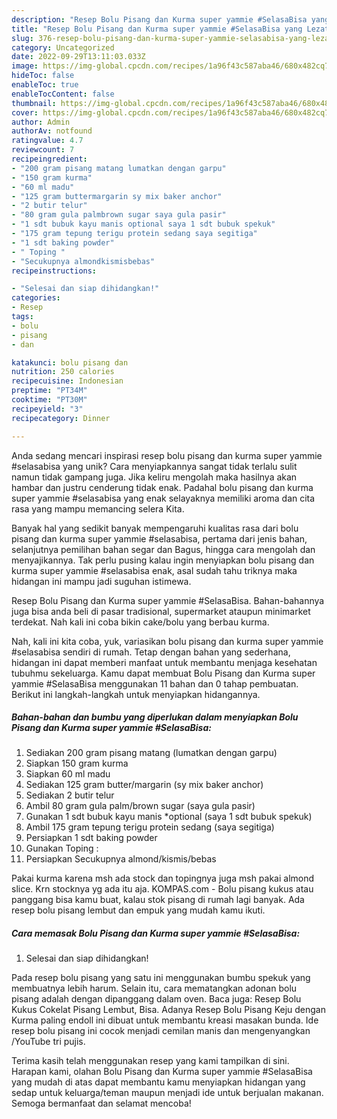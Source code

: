 ```yaml
---
description: "Resep Bolu Pisang dan Kurma super yammie #SelasaBisa yang Lezat Sekali"
title: "Resep Bolu Pisang dan Kurma super yammie #SelasaBisa yang Lezat Sekali"
slug: 376-resep-bolu-pisang-dan-kurma-super-yammie-selasabisa-yang-lezat-sekali
category: Uncategorized
date: 2022-09-29T13:11:03.033Z
image: https://img-global.cpcdn.com/recipes/1a96f43c587aba46/680x482cq70/bolu-pisang-dan-kurma-super-yammie-selasabisa-foto-resep-utama.jpg
hideToc: false
enableToc: true
enableTocContent: false
thumbnail: https://img-global.cpcdn.com/recipes/1a96f43c587aba46/680x482cq70/bolu-pisang-dan-kurma-super-yammie-selasabisa-foto-resep-utama.jpg
cover: https://img-global.cpcdn.com/recipes/1a96f43c587aba46/680x482cq70/bolu-pisang-dan-kurma-super-yammie-selasabisa-foto-resep-utama.jpg
author: Admin
authorAv: notfound
ratingvalue: 4.7
reviewcount: 7
recipeingredient:
- "200 gram pisang matang lumatkan dengan garpu"
- "150 gram kurma"
- "60 ml madu"
- "125 gram buttermargarin sy mix baker anchor"
- "2 butir telur"
- "80 gram gula palmbrown sugar saya gula pasir"
- "1 sdt bubuk kayu manis optional saya 1 sdt bubuk spekuk"
- "175 gram tepung terigu protein sedang saya segitiga"
- "1 sdt baking powder"
- " Toping "
- "Secukupnya almondkismisbebas"
recipeinstructions:

- "Selesai dan siap dihidangkan!"
categories:
- Resep
tags:
- bolu
- pisang
- dan

katakunci: bolu pisang dan 
nutrition: 250 calories
recipecuisine: Indonesian
preptime: "PT34M"
cooktime: "PT30M"
recipeyield: "3"
recipecategory: Dinner

---
```





Anda sedang mencari inspirasi resep bolu pisang dan kurma super yammie #selasabisa yang unik? Cara menyiapkannya sangat tidak terlalu sulit namun tidak gampang juga. Jika keliru mengolah maka hasilnya akan hambar dan justru cenderung tidak enak. Padahal bolu pisang dan kurma super yammie #selasabisa yang enak selayaknya memiliki aroma dan cita rasa yang mampu memancing selera Kita.





Banyak hal yang sedikit banyak mempengaruhi kualitas rasa dari bolu pisang dan kurma super yammie #selasabisa, pertama dari jenis bahan, selanjutnya pemilihan bahan segar dan Bagus, hingga cara mengolah dan menyajikannya. Tak perlu pusing kalau ingin menyiapkan bolu pisang dan kurma super yammie #selasabisa enak,      asal sudah tahu triknya maka hidangan ini mampu jadi suguhan istimewa.














Resep Bolu Pisang dan Kurma super yammie #SelasaBisa. Bahan-bahannya juga bisa anda beli di pasar tradisional, supermarket ataupun minimarket terdekat. Nah kali ini coba bikin cake/bolu yang berbau kurma.






Nah, kali ini kita coba, yuk, variasikan bolu pisang dan kurma super yammie #selasabisa sendiri di rumah. Tetap dengan bahan yang sederhana, hidangan ini dapat memberi manfaat untuk membantu menjaga kesehatan tubuhmu sekeluarga. Kamu dapat membuat Bolu Pisang dan Kurma super yammie #SelasaBisa menggunakan 11 bahan dan 0 tahap pembuatan. Berikut ini langkah-langkah untuk menyiapkan hidangannya.

<!--inarticleads1-->

##### Bahan-bahan dan bumbu yang diperlukan dalam menyiapkan Bolu Pisang dan Kurma super yammie #SelasaBisa:

1. Sediakan 200 gram pisang matang (lumatkan dengan garpu)
1. Siapkan 150 gram kurma
1. Siapkan 60 ml madu
1. Sediakan 125 gram butter/margarin (sy mix baker anchor)
1. Sediakan 2 butir telur
1. Ambil 80 gram gula palm/brown sugar (saya gula pasir)
1. Gunakan 1 sdt bubuk kayu manis *optional (saya 1 sdt bubuk spekuk)
1. Ambil 175 gram tepung terigu protein sedang (saya segitiga)
1. Persiapkan 1 sdt baking powder
1. Gunakan  Toping :
1. Persiapkan Secukupnya almond/kismis/bebas


Pakai kurma karena msh ada stock dan topingnya juga msh pakai almond slice. Krn stocknya yg ada itu aja. KOMPAS.com - Bolu pisang kukus atau panggang bisa kamu buat, kalau stok pisang di rumah lagi banyak. Ada resep bolu pisang lembut dan empuk yang mudah kamu ikuti. 

<!--inarticleads2-->

##### Cara memasak Bolu Pisang dan Kurma super yammie #SelasaBisa:


1. Selesai dan siap dihidangkan!

Pada resep bolu pisang yang satu ini menggunakan bumbu spekuk yang membuatnya lebih harum. Selain itu, cara mematangkan adonan bolu pisang adalah dengan dipanggang dalam oven. Baca juga: Resep Bolu Kukus Cokelat Pisang Lembut, Bisa. Adanya Resep Bolu Pisang Keju dengan Kurma paling endoll ini dibuat untuk membantu kreasi masakan bunda. Ide resep bolu pisang ini cocok menjadi cemilan manis dan mengenyangkan /YouTube tri pujis. 

Terima kasih telah menggunakan resep yang kami tampilkan di sini. Harapan kami, olahan Bolu Pisang dan Kurma super yammie #SelasaBisa yang mudah di atas dapat membantu kamu menyiapkan hidangan yang sedap untuk keluarga/teman maupun menjadi ide untuk berjualan makanan. Semoga bermanfaat dan selamat mencoba!
